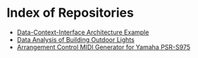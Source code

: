 # Index of Repositories

- [Data-Context-Interface Architecture Example](https://github.com/lightcaurby/Code-DCI)
- [Data Analysis of Building Outdoor Lights](https://github.com/lightcaurby/Code-Daylight)
- [Arrangement Control MIDI Generator for Yamaha PSR-S975](https://github.com/lightcaurby/Code-MidiGen)
